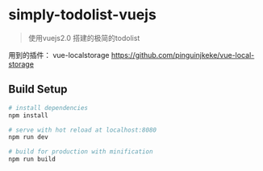 # simply-todolist-vuejs

> 使用vuejs2.0 搭建的极简的todolist

用到的插件： vue-localstorage
https://github.com/pinguinjkeke/vue-local-storage

## Build Setup

``` bash
# install dependencies
npm install

# serve with hot reload at localhost:8080
npm run dev

# build for production with minification
npm run build
```

